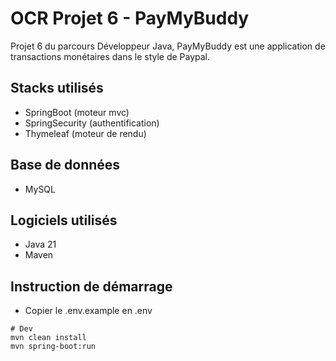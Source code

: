 # OCR Projet 6 - PayMyBuddy

Projet 6 du parcours Développeur Java, PayMyBuddy est une application de transactions monétaires dans le style de Paypal.

## Stacks utilisés
- SpringBoot (moteur mvc)
- SpringSecurity (authentification)
- Thymeleaf (moteur de rendu)

## Base de données
- MySQL

## Logiciels utilisés
- Java 21
- Maven

## Instruction de démarrage
- Copier le .env.example en .env

```
# Dev
mvn clean install
mvn spring-boot:run
```